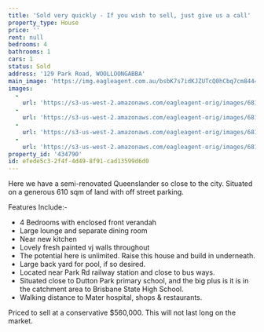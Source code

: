 ```yaml
---
title: 'Sold very quickly - If you wish to sell, just give us a call'
property_type: House
price: ''
rent: null
bedrooms: 4
bathrooms: 1
cars: 1
status: Sold
address: '129 Park Road, WOOLLOONGABBA'
main_image: 'https://img.eagleagent.com.au/bsbK7s7idKJZUTcQ0hCbq7cm844=/1280x854/smart/https://s3-us-west-2.amazonaws.com/eagleagent-orig/images/6818018/103861748-image-M.jpg'
images:
  -
    url: 'https://s3-us-west-2.amazonaws.com/eagleagent-orig/images/6818021/103861748-image-C.jpg'
  -
    url: 'https://s3-us-west-2.amazonaws.com/eagleagent-orig/images/6818020/103861748-image-B.jpg'
  -
    url: 'https://s3-us-west-2.amazonaws.com/eagleagent-orig/images/6818019/103861748-image-A.jpg'
  -
    url: 'https://s3-us-west-2.amazonaws.com/eagleagent-orig/images/6818018/103861748-image-M.jpg'
property_id: '434790'
id: efede5c3-2f4f-4d49-8f91-cad13599d6d0
---
```

Here we have a semi-renovated Queenslander  so close to the city.  Situated on a generous 610 sqm of land with off street parking.

Features Include:-
- 4 Bedrooms with enclosed front verandah
- Large lounge and separate dining room
- Near new kitchen
- Lovely fresh  painted vj walls throughout
- The potential here is unlimited.  Raise this house and  build in underneath.
- Large back yard for pool, if so desired.
- Located near Park Rd railway station and close to bus ways.
- Situated close to Dutton Park primary school, and the big plus is it is in the catchment area to Brisbane State High School.
- Walking distance to Mater hospital, shops & restaurants.

Priced to sell at a conservative $560,000.  This will not last long on the market.